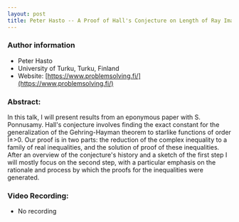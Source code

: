 ```yaml
---
layout: post
title: Peter Hasto -- A Proof of Hall's Conjecture on Length of Ray Images Under Starlike Mappings of Order alpha
---
```


### Author information
* Peter Hasto
* University of Turku, Turku, Finland
* Website: [https://www.problemsolving.fi/](https://www.problemsolving.fi/)

### Abstract:

In this talk, I will present results from an eponymous paper with S. Ponnusamy. Hall's conjecture involves finding the exact constant for the generalization of the Gehring-Hayman theorem to starlike functions of order Î±>0. Our proof is in two parts: the reduction of the complex inequality to a family of real inequalities, and the solution of proof of these inequalities. After an overview of the conjecture's history and a sketch of the first step I will mostly focus on the second step, with a particular emphasis on the rationale and process by which the proofs for the inequalities were generated.

### Video Recording:

* No recording

